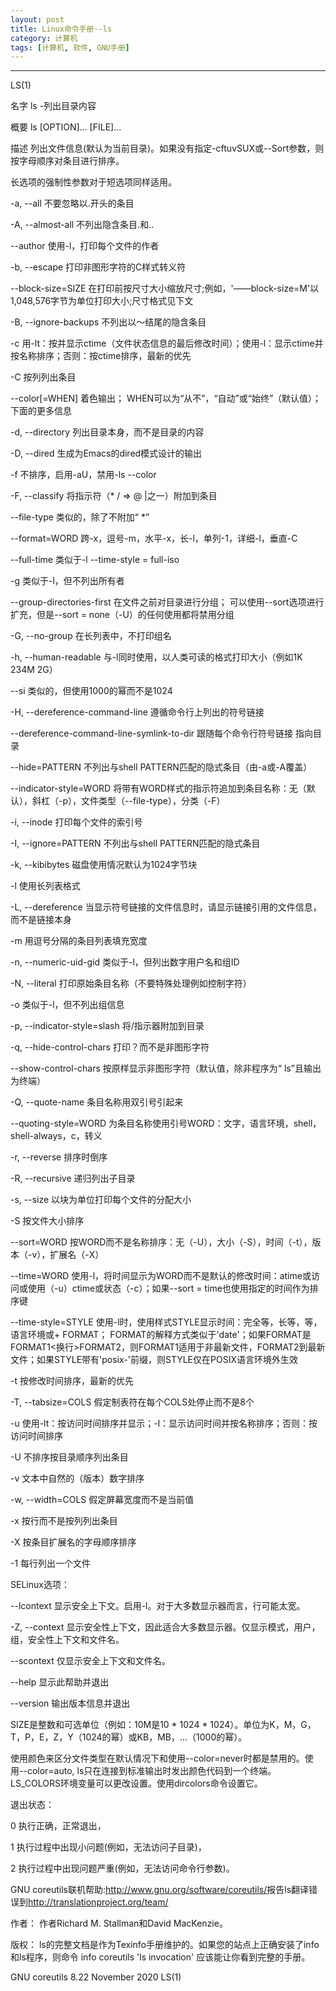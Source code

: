 ```yaml
---
layout: post
title: Linux命令手册--ls
category: 计算机
tags: [计算机, 软件, GNU手册]
---
```



----------
LS(1) 

名字
ls -列出目录内容

概要
ls [OPTION]... [FILE]...

描述
列出文件信息(默认为当前目录)。如果没有指定-cftuvSUX或--Sort参数，则按字母顺序对条目进行排序。

长选项的强制性参数对于短选项同样适用。

-a, --all
不要忽略以.开头的条目

-A, --almost-all
不列出隐含条目.和..

--author
使用-l，打印每个文件的作者

-b, --escape
打印非图形字符的C样式转义符

--block-size=SIZE
在打印前按尺寸大小缩放尺寸;例如，'——block-size=M'以1,048,576字节为单位打印大小;尺寸格式见下文

-B, --ignore-backups
不列出以〜结尾的隐含条目

-c  用-lt：按并显示ctime（文件状态信息的最后修改时间）；使用-l：显示ctime并按名称排序；否则：按ctime排序，最新的优先

-C  按列列出条目

--color[=WHEN]
着色输出； WHEN可以为“从不”，“自动”或“始终”（默认值）；下面的更多信息

-d, --directory
列出目录本身，而不是目录的内容

-D, --dired
生成为Emacs的dired模式设计的输出

-f  不排序，启用-aU，禁用-ls --color

-F, --classify
将指示符（* / => @ |之一）附加到条目

--file-type
类似的，除了不附加“ *”

--format=WORD
跨-x，逗号-m，水平-x，长-l，单列-1，详细-l，垂直-C

--full-time
类似于-l --time-style = full-iso

-g  类似于-l，但不列出所有者

--group-directories-first
在文件之前对目录进行分组；
可以使用--sort选项进行扩充，但是--sort = none（-U）​​的任何使用都将禁用分组

-G, --no-group
在长列表中，不打印组名

-h, --human-readable
与-l同时使用，以人类可读的格式打印大小（例如1K 234M 2G）

--si  类似的，但使用1000的幂而不是1024

-H, --dereference-command-line
遵循命令行上列出的符号链接

--dereference-command-line-symlink-to-dir
跟随每个命令行符号链接
指向目录

--hide=PATTERN
不列出与shell PATTERN匹配的隐式条目（由-a或-A覆盖）

--indicator-style=WORD
将带有WORD样式的指示符追加到条目名称：无（默认），斜杠（-p），文件类型（--file-type），分类（-F）

-i, --inode
打印每个文件的索引号

-I, --ignore=PATTERN
不列出与shell PATTERN匹配的隐式条目

-k, --kibibytes
磁盘使用情况默认为​​1024字节块

-l  使用长列表格式

-L, --dereference
当显示符号链接的文件信息时，请显示链接引用的文件信息，而不是链接本身

-m  用逗号分隔的条目列表填充宽度

-n, --numeric-uid-gid
类似于-l，但列出数字用户名和组ID

-N, --literal
打印原始条目名称（不要特殊处理例如控制字符）

-o  类似于-l，但不列出组信息

-p, --indicator-style=slash
将/指示器附加到目录

-q, --hide-control-chars
打印？而不是非图形字符

--show-control-chars
按原样显示非图形字符（默认值，除非程序为“ ls”且输出为终端）

-Q, --quote-name
条目名称用双引号引起来

--quoting-style=WORD
为条目名称使用引号WORD：文字，语言环境，shell，shell-always，c，转义

-r, --reverse
排序时倒序

-R, --recursive
递归列出子目录

-s, --size
以块为单位打印每个文件的分配大小

-S  按文件大小排序

--sort=WORD
按WORD而不是名称排序：无（-U），大小（-S），时间（-t），版本（-v），扩展名（-X）

--time=WORD
使用-l，将时间显示为WORD而不是默认的修改时间：atime或访问或使用（-u）ctime或状态（-c）；如果--sort = time也使用指定的时间作为排序键

--time-style=STYLE
使用-l时，使用样式STYLE显示时间：完全等，长等，等，语言环境或+ FORMAT； FORMAT的解释方式类似于'date'；如果FORMAT是FORMAT1<换行>FORMAT2，则FORMAT1适用于非最新文件，FORMAT2到最新文件；如果STYLE带有'posix-'前缀，则STYLE仅在POSIX语言环境外生效

-t  按修改时间排序，最新的优先

-T, --tabsize=COLS
假定制表符在每个COLS处停止而不是8个

-u  使用-lt：按访问时间排序并显示；-l：显示访问时间并按名称排序；否则：按访问时间排序

-U  不排序按目录顺序列出条目

-v  文本中自然的（版本）数字排序

-w, --width=COLS
假定屏幕宽度而不是当前值

-x  按行而不是按列列出条目

-X  按条目扩展名的字母顺序排序

-1  每行列出一个文件

SELinux选项：

--lcontext
显示安全上下文。启用-l。对于大多数显示器而言，行可能太宽。

-Z, --context
显示安全性上下文，因此适合大多数显示器。仅显示模式，用户，组，安全性上下文和文件名。

--scontext
仅显示安全上下文和文件名。

--help
显示此帮助并退出

--version
输出版本信息并退出

SIZE是整数和可选单位（例如：10M是10 * 1024 * 1024）。单位为K，M，G，T，P，E，Z，Y（1024的幂）或KB，MB，...（1000的幂）。

使用颜色来区分文件类型在默认情况下和使用--color=never时都是禁用的。使用--color=auto, ls只在连接到标准输出时发出颜色代码到一个终端。LS_COLORS环境变量可以更改设置。使用dircolors命令设置它。

退出状态：

0  执行正确，正常退出，

1  执行过程中出现小问题(例如，无法访问子目录)，

2  执行过程中出现问题严重(例如，无法访问命令行参数)。

GNU coreutils联机帮助:<http://www.gnu.org/software/coreutils/>报告ls翻译错误到<http://translationproject.org/team/>

作者：
作者Richard M. Stallman和David MacKenzie。

版权：
ls的完整文档是作为Texinfo手册维护的。如果您的站点上正确安装了info和ls程序，则命令
info coreutils 'ls invocation'
应该能让你看到完整的手册。

GNU coreutils 8.22
November 2020
LS(1)
